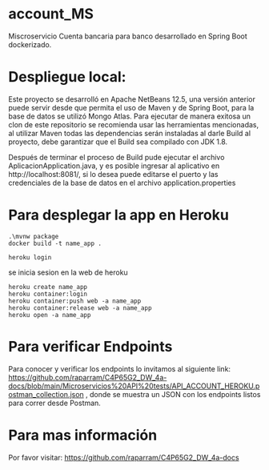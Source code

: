 # account_MS
Miscroservicio Cuenta bancaria para banco desarrollado en Spring Boot dockerizado.

# Despliegue local:
Este proyecto se desarrolló en Apache NetBeans 12.5, una versión anterior puede servir desde que permita el uso de Maven y de Spring Boot, para la base de datos se utilizó Mongo Atlas. Para ejecutar de manera exitosa un clon de este repositorio se recomienda usar las herramientas mencionadas, al utilizar Maven todas las dependencias serán instaladas al darle Build al proyecto, debe garantizar que el Build sea compilado con JDK 1.8.

Después de terminar el proceso de Build pude ejecutar el archivo AplicacionApplication.java, y es posible ingresar al aplicativo en http://localhost:8081/, si lo desea puede editarse el puerto y las credenciales de la base de datos en el archivo application.properties

# Para desplegar la app en Heroku
```
.\mvnw package
docker build -t name_app .

heroku login
```
se inicia sesion en la web de heroku
```
heroku create name_app
heroku container:login
heroku container:push web -a name_app
heroku container:release web -a name_app
heroku open -a name_app
```

# Para verificar Endpoints
Para conocer y verificar los endpoints lo invitamos al siguiente link:  https://github.com/raparram/C4P65G2_DW_4a-docs/blob/main/Microservicios%20API%20tests/API_ACCOUNT_HEROKU.postman_collection.json , donde se muestra un JSON con los endpoints listos para correr desde Postman.

# Para mas información
Por favor visitar: https://github.com/raparram/C4P65G2_DW_4a-docs

